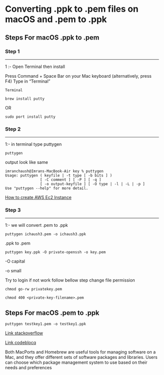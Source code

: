 # Converting .ppk to .pem files on macOS and .pem to .ppk

## Steps For macOS .ppk to .pem

### Step 1

-----------

1 :- Open Terminal then install 

Press Command + Space Bar on your Mac keyboard (alternatively, press F4) Type in “Terminal”

```
Terminal
```

```
brew install putty
```
OR


```
sudo port install putty
```

### Step 2

-----------

1:- in terminal type puttygen
```
puttygen
```

output look like same 

```
imranchaush@Imrans-MacBook-Air key % puttygen
Usage: puttygen ( keyfile | -t type [ -b bits ] )
                [ -C comment ] [ -P ] [ -q ]
                [ -o output-keyfile ] [ -O type | -l | -L | -p ]
Use "puttygen --help" for more detail.
```


[How to create AWS Ec2 Instance](https://github.com/ibasloom/key/blob/main/Files/Create-AWS-Instance.md)


### Step 3

-----------

1:- we will convert .pem to .ppk

```
puttygen ichaush3.pem -o ichaush3.ppk
```

.ppk to .pem

```
puttygen key.ppk -O private-openssh -o key.pem
``` 

-O capital 

-o small

Try to login if not work follow bellow step change file permission

```
chmod go-rw privatekey.pem
```

```
chmod 400 <private-key-filename>.pem
```


## Steps For macOS .pem to .ppk

```
puttygen testkey1.pem -o testkey1.ppk
```

[Link stackoverflow ](https://stackoverflow.com/questions/37286791/convert-pem-to-ppk-on-macos)

[Link codeblocq ](https://www.codeblocq.com/2016/05/Convert-a-putty-ppk-key-to-a-pem-file-on-OSX/)

Both MacPorts and Homebrew are useful tools for managing software on a Mac, and they offer different sets of software packages and libraries. Users can choose which package management system to use based on their needs and preferences
